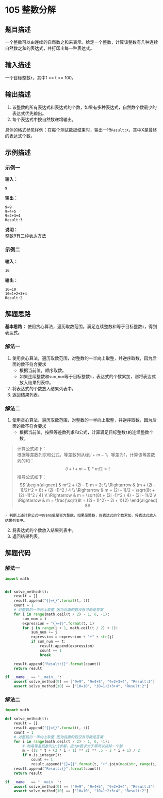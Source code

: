 #  105 整数分解

## 题目描述

一个整数可以由连续的自然数之和来表示。给定一个整数，计算该整数有几种连续自然数之和的表达式，并打印出每一种表达式。

## 输入描述

一个目标整数`t`，其中1 <= t <= 100。

## 输出描述

1. 该整数的所有表达式和表达式的个数，如果有多种表达式，自然数个数最少的表达式优先输出。
2. 每个表达式中按自然数递增输出。
   

具体的格式参见样例：在每个测试数据结束时，输出一行`Result:X`，其中X是最终的表达式个数。

## 示例描述

### 示例一

**输入：**

```text
9
```

**输出：**

```text
9=9
9=4+5
9=2+3+4
Result:3
```

**说明：**  
整数9有三种表达方法

### 示例二

**输入：**

```text
10
```

**输出：**

```text
10=10
10=1+2+3+4
Result:2
```

## 解题思路

**基本思路：** 使用贪心算法，遍历取数范围，满足连续整数和等于目标整数`t`，得到表达式。

### 解法一

1. 使用贪心算法，遍历取数范围，对整数的一半向上取整，并逆序取数，因为后面的数不符合要求
    - 根据当前值，顺序取数。
    - 如果连续整数和`sum_num`等于目标整数`t`，表达式的个数累加，则将表达式放入结果列表中。
2. 将表达式的个数放入结果列表中。
3. 返回结果列表。

### 解法二

1. 使用贪心算法，遍历取数范围，对整数的一半向上取整，并逆序取数，因为后面的数不符合要求
    - 根据当前值，按照等差数列求和公式，计算满足目标整数`t`的连续整数个数。
> 计算公式如下：  
> 根据等差数列求和公式，等差数列从$i$到$i+m-1$，等差为1，计算该等差数列的和：
> $$(i + i + m - 1) * m / 2 = t$$
> 推导公式如下：
> $$
\begin{aligned}
& m^2 + (2i - 1) m = 2t \\
\Rightarrow & (m + (2i - 1)/2)^2 = 8t + (2i -1)^2 / 4 \\
\Rightarrow & m + (2i - 1)/2 = \sqrt{8t + (2i -1)^2 / 4} \\
\Rightarrow & m = \sqrt{8t + (2i -1)^2 / 4} - (2i - 1)/2 \\
\Rightarrow & m = \frac{\sqrt{8t + (2i - 1)^2} - 2i + 1}{2}
\end{aligned}
$$
> 
    - 判断上述计算公式中的$m$值是否为整数，如果是整数，则表达式的个数累加，将表达式放入结果列表中。
2. 将表达式的个数放入结果列表中。
3. 返回结果列表。

## 解题代码

### 解法一

```python
import math


def solve_method(t):
    result = []
    result.append("{}={}".format(t, t))
    count = 1
    # 对整数的一半向上取整 因为后面的数没有可能是答案
    for i in range(math.ceil(t / 2) - 1, 0, -1):
        sum_num = i
        expression = "{}={}".format(t, i)
        for j in range(i + 1, math.ceil(t / 2) + 1):
            sum_num += j
            expression = expression + "+" + str(j)
            if sum_num == t:
                result.append(expression)
                count += 1
                break

    result.append("Result:{}".format(count))
    return result

if __name__ == "__main__":
    assert solve_method(9) == ["9=9", "9=4+5", "9=2+3+4", "Result:3"]
    assert solve_method(10) == ["10=10", "10=1+2+3+4", "Result:2"]
```

### 解法二

```python
import math

def solve_method(t):
    result = []
    result.append("{}={}".format(t, t))
    count = 1
    # 对整数的一半向上取整 因为后面的数没有可能是答案
    for i in range(math.ceil(t / 2) - 1, 0, -1):
        # 利用等差数数列公式求解，应为m要求大于零所以排除一个解
        m = ((8 * t + (2 * i - 1) ** 2) ** .5 - 2 * i + 1) / 2
        if m.is_integer():
            count += 1
            result.append("{}={}".format(t, "+".join(map(str, range(i, i + int(m))))))
    result.append("Result:{}".format(count))
    return result

if __name__ == "__main__":
    assert solve_method(9) == ["9=9", "9=4+5", "9=2+3+4", "Result:3"]
    assert solve_method(10) == ["10=10", "10=1+2+3+4", "Result:2"]
```


